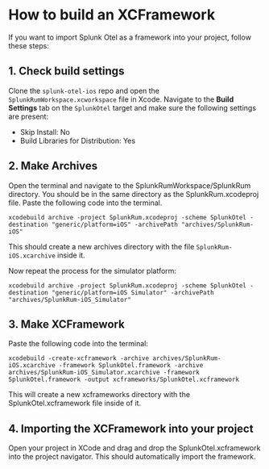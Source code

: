 # How to build an XCFramework

If you want to import Splunk Otel as a framework into your project, follow these steps:

## 1. Check build settings

Clone the `splunk-otel-ios` repo and open the `SplunkRumWorkspace.xcworkspace` file in Xcode. Navigate to the **Build Settings** tab on the `SplunkOtel` target and make sure the following settings are present:

* Skip Install: No
* Build Libraries for Distribution: Yes

## 2. Make Archives

Open the terminal and navigate to the SplunkRumWorkspace/SplunkRum directory. You should be in the same directory as the SplunkRum.xcodeproj file. Paste the following code into the terminal.

    xcodebuild archive -project SplunkRum.xcodeproj -scheme SplunkOtel -destination "generic/platform=iOS" -archivePath "archives/SplunkRum-iOS"

This should create a new archives directory with the file `SplunkRum-iOS.xcarchive` inside it.

Now repeat the process for the simulator platform:

    xcodebuild archive -project SplunkRum.xcodeproj -scheme SplunkOtel -destination "generic/platform=iOS Simulator" -archivePath "archives/SplunkRum-iOS_Simulator"
    
## 3. Make XCFramework

Paste the following code into the terminal:

    xcodebuild -create-xcframework -archive archives/SplunkRum-iOS.xcarchive -framework SplunkOtel.framework -archive archives/SplunkRum-iOS_Simulator.xcarchive -framework SplunkOtel.framework -output xcframeworks/SplunkOtel.xcframework

This will create a new xcframeworks directory with the SplunkOtel.xcframework file inside of it.

## 4. Importing the XCFramework into your project

Open your project in XCode and drag and drop the SplunkOtel.xcframework into the project navigator. This should automatically import the framework. 
